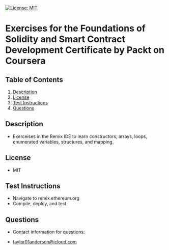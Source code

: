 [![License: MIT](https://img.shields.io/badge/License-MIT-yellow.svg)](https://opensource.org/licenses/MIT)

# Exercises for the Foundations of Solidity and Smart Contract Development Certificate by Packt on Coursera

## Table of Contents

1. [Description](#description)
2. [License](#license)
3. [Test Instructions](#test-instructions)
4. [Questions](#questions)

## Description

- Exerceises in the Remix IDE to learn constructors, arrays, loops, enumerated variables, structures, and mapping. 

## License

- MIT

## Test Instructions

- Navigate to remix.ethereum.org
- Compile, deploy, and test

## Questions

- Contact information for questions:

- taylor01anderson@icloud.com
